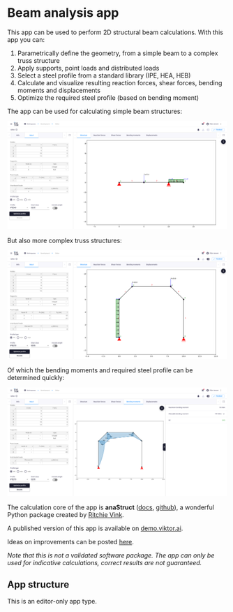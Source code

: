 # Beam analysis app
This app can be used to perform 2D structural beam calculations. With this app you can:
1. Parametrically define the geometry, from a simple beam to a complex truss structure
2. Apply supports, point loads and distributed loads
3. Select a steel profile from a standard library (IPE, HEA, HEB)
4. Calculate and visualize resulting reaction forces, shear forces, bending moments and displacements
5. Optimize the required steel profile (based on bending moment)

The app can be used for calculating simple beam structures:

![](resources/image1.png)

But also more complex truss structures:

![](resources/image2.png)

Of which the bending moments and required steel profile can be determined quickly:

![](resources/image3.png)

The calculation core of the app is **anaStruct** ([docs](https://anastruct.readthedocs.io/en/latest/), 
[github](https://github.com/ritchie46/anaStruct)), a wonderful Python package created by [Ritchie Vink](https://www.ritchievink.com/).

A published version of this app is available on [demo.viktor.ai](https://demo.viktor.ai/workspaces/80/app/). 

Ideas on improvements can be posted [here](https://github.com/viktor-platform/beam-analysis-app/discussions/categories/ideas).

*Note that this is not a validated software package. The app can only be used for indicative calculations, 
correct results are not guaranteed.*

## App structure
This is an editor-only app type.